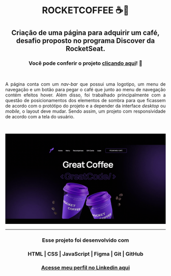 # <h1 align=center><strong>ROCKETCOFFEE ☕🚀</strong></h1>

<h2 align=center>Criação de uma página para adquirir um café, desafio proposto no programa Discover da RocketSeat.</h2>

<h3 align=center><strong> Você pode conferir o projeto <a href='https://tthayza.github.io/rocket-coffee/' target="_blank">clicando aqui</a>! 💫</h3></strong>

<br>

<p align=justify>A página conta com um <em>nav-bar</em> que possui uma logotipo, um menu de navegação e um botão para pegar o café que junto ao menu de navegação contém efeitos hover. Além disso, foi trabalhado principalmente com a questão de posicionamentos dos elementos de sombra para que ficassem de acordo com o protótipo do projeto e a depender da interface <em>desktop</em> ou <em>mobile</em>, o layout deve mudar. Sendo assim, um projeto com responsividade de acordo com a tela do usuário.</p>

<br>

<p align="center">
  <img src="./preview.gif">
</p>

<hr>

#### <h3 align="center"> Esse projeto foi desenvolvido com </h3>

### <p align="center"> **HTML | CSS | JavaScript | Figma | Git | GitHub** </p>

### <h3 align="center"> [Acesse meu perfil no Linkedin aqui](https://www.linkedin.com/in/tthayza-oliveira/) </h3>
